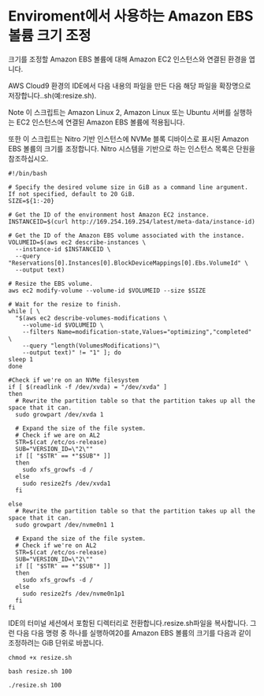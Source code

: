 # Enviroment에서 사용하는 Amazon EBS 볼륨 크기 조정
크기를 조정할 Amazon EBS 볼륨에 대해 Amazon EC2 인스턴스와 연결된 환경을 엽니다.

AWS Cloud9 환경의 IDE에서 다음 내용의 파일을 만든 다음 해당 파일을 확장명으로 저장합니다..sh(예:resize.sh).

Note
이 스크립트는 Amazon Linux 2, Amazon Linux 또는 Ubuntu 서버를 실행하는 EC2 인스턴스에 연결된 Amazon EBS 볼륨에 적용됩니다.

또한 이 스크립트는 Nitro 기반 인스턴스에 NVMe 블록 디바이스로 표시된 Amazon EBS 볼륨의 크기를 조정합니다. Nitro 시스템을 기반으로 하는 인스턴스 목록은 단원을 참조하십시오.

```
#!/bin/bash

# Specify the desired volume size in GiB as a command line argument. If not specified, default to 20 GiB.
SIZE=${1:-20}

# Get the ID of the environment host Amazon EC2 instance.
INSTANCEID=$(curl http://169.254.169.254/latest/meta-data/instance-id)

# Get the ID of the Amazon EBS volume associated with the instance.
VOLUMEID=$(aws ec2 describe-instances \
  --instance-id $INSTANCEID \
  --query "Reservations[0].Instances[0].BlockDeviceMappings[0].Ebs.VolumeId" \
  --output text)

# Resize the EBS volume.
aws ec2 modify-volume --volume-id $VOLUMEID --size $SIZE

# Wait for the resize to finish.
while [ \
  "$(aws ec2 describe-volumes-modifications \
    --volume-id $VOLUMEID \
    --filters Name=modification-state,Values="optimizing","completed" \
    --query "length(VolumesModifications)"\
    --output text)" != "1" ]; do
sleep 1
done

#Check if we're on an NVMe filesystem
if [ $(readlink -f /dev/xvda) = "/dev/xvda" ]
then
  # Rewrite the partition table so that the partition takes up all the space that it can.
  sudo growpart /dev/xvda 1

  # Expand the size of the file system.
  # Check if we are on AL2
  STR=$(cat /etc/os-release)
  SUB="VERSION_ID=\"2\""
  if [[ "$STR" == *"$SUB"* ]]
  then
    sudo xfs_growfs -d /
  else
    sudo resize2fs /dev/xvda1
  fi

else
  # Rewrite the partition table so that the partition takes up all the space that it can.
  sudo growpart /dev/nvme0n1 1

  # Expand the size of the file system.
  # Check if we're on AL2
  STR=$(cat /etc/os-release)
  SUB="VERSION_ID=\"2\""
  if [[ "$STR" == *"$SUB"* ]]
  then
    sudo xfs_growfs -d /
  else
    sudo resize2fs /dev/nvme0n1p1
  fi
fi
```

IDE의 터미널 세션에서 포함된 디렉터리로 전환합니다.resize.sh파일을 복사합니다. 그런 다음 다음 명령 중 하나를 실행하여20를 Amazon EBS 볼륨의 크기를 다음과 같이 조정하려는 GiB 단위로 바꿉니다.

```
chmod +x resize.sh
```

```
bash resize.sh 100
```

```
./resize.sh 100
```